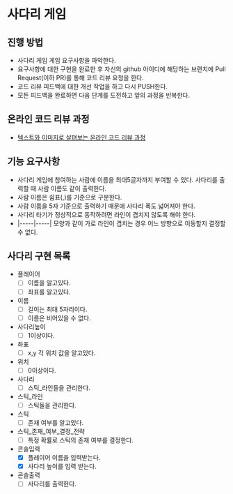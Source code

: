 # 사다리 게임
## 진행 방법
* 사다리 게임 게임 요구사항을 파악한다.
* 요구사항에 대한 구현을 완료한 후 자신의 github 아이디에 해당하는 브랜치에 Pull Request(이하 PR)를 통해 코드 리뷰 요청을 한다.
* 코드 리뷰 피드백에 대한 개선 작업을 하고 다시 PUSH한다.
* 모든 피드백을 완료하면 다음 단계를 도전하고 앞의 과정을 반복한다.

## 온라인 코드 리뷰 과정
* [텍스트와 이미지로 살펴보는 온라인 코드 리뷰 과정](https://github.com/nextstep-step/nextstep-docs/tree/master/codereview)

## 기능 요구사항
* 사다리 게임에 참여하는 사람에 이름을 최대5글자까지 부여할 수 있다. 사다리를 출력할 때 사람 이름도 같이 출력한다.
* 사람 이름은 쉼표(,)를 기준으로 구분한다.
* 사람 이름을 5자 기준으로 출력하기 때문에 사다리 폭도 넓어져야 한다.
* 사다리 타기가 정상적으로 동작하려면 라인이 겹치지 않도록 해야 한다.
* |-----|-----| 모양과 같이 가로 라인이 겹치는 경우 어느 방향으로 이동할지 결정할 수 없다.

## 사다리 구현 목록
* 플레이어
  - [ ] 이름을 알고있다.
  - [ ] 좌표를 알고있다.
* 이름
  - [ ] 길이는 최대 5자리이다.
  - [ ] 이름은 비어있을 수 없다.
* 사다리높이
  - [ ] 1이상이다.
* 좌표
  - [ ] x,y 각 위치 값을 알고있다.
* 위치
  - [ ] 0이상이다.
* 사다리
  - [ ] 스틱_라인들을 관리한다.
* 스틱_라인
  - [ ] 스틱들을 관리한다.
* 스틱 
  - [ ] 존재 여부를 알고있다.
* 스틱_존재_여부_결정_전략
  - [ ] 특정 확률로 스틱의 존재 여부를 결정한다.
* 콘솔입력
  - [x] 플레이어 이름을 입력받는다.
  - [x] 사다리 높이를 입력 받는다.
* 콘솔출력
  - [ ] 사다리를 출력한다.